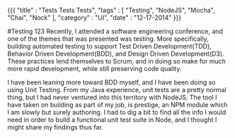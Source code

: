 {{{ "title" : "Tests Tests Tests", "tags" : [ "Testing", "NodeJS", "Mocha", "Chai", "Nock" ], "category" : "UI", "date" : "12-17-2014" }}}

#Testing 123
Recently, I attended a software engineering conference, and one of the themes that was presented was testing. More specifically, building automated testing to support Test Driven Development(TDD), Behavior Driven Development(BDD), and Design Driven Development(D3). These practices lend themselves to Scrum, and in doing so make for much more rapid development, while still preserving code quality.

I have been leaning more toward BDD myself, and I have been doing so using Unit Testing. From my Java experience, unit tests are a pretty normal thing, but I had never ventured into this territory with NodeJS. The tool I have taken on building as part of my job, is prestige, an NPM module which I am slowly but surely authoring. I had to dig a bit to find all the info I would need in order to build a functional unit test suite in Node, and I thought I might share my findings thus far.
